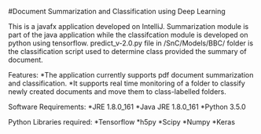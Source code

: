#Document Summarization and Classification using Deep Learning

This is a javafx application developed on IntelliJ. Summarization module is part of the java application while the classifcation module is developed on python using tensorflow. predict_v-2.0.py file in /SnC/Models/BBC/ folder is the classification script used to determine class provided the summary of document.

Features:
*The application currently supports pdf document summarization and classification. 
*It supports real time monitoring of a folder to classify newly created documents and move them to class-labelled folders.

Software Requirements:
*JRE 1.8.0_161
*Java JRE 1.8.0_161
*Python 3.5.0

Python Libraries required:
*Tensorflow
*h5py
*Scipy
*Numpy
*Keras
